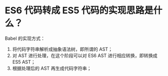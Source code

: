 # ES6 代码转成 ES5 代码的实现思路是什么？

Babel 的实现方式：

1. 将代码字符串解析成抽象语法树，即所谓的 AST；
2. 对 AST 进行处理，在这个阶段可以对 ES6 AST 进行相应转换，即转换成 ES5 AST；
3. 根据处理后的 AST 再生成代码字符串；